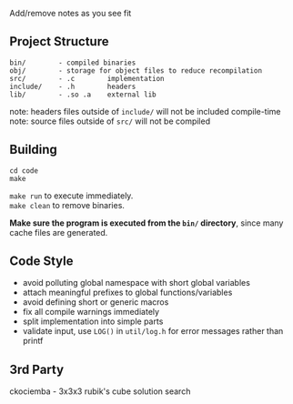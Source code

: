 Add/remove notes as you see fit

## Project Structure
```
bin/        - compiled binaries
obj/        - storage for object files to reduce recompilation
src/        - .c        implementation
include/    - .h        headers
lib/        - .so .a    external lib
```
note: headers files outside of `include/` will not be included compile-time<br>
note: source files outside of `src/` will not be compiled

## Building
```
cd code
make
```
`make run` to execute immediately.<br>
`make clean` to remove binaries.

**Make sure the program is executed from the `bin/` directory**, since many cache files are generated.

## Code Style
- avoid polluting global namespace with short global variables
- attach meaningful prefixes to global functions/variables
- avoid defining short or generic macros
- fix all compile warnings immediately
- split implementation into simple parts
- validate input, use `LOG()` in `util/log.h` for error messages rather than printf

## 3rd Party
ckociemba - 3x3x3 rubik's cube solution search